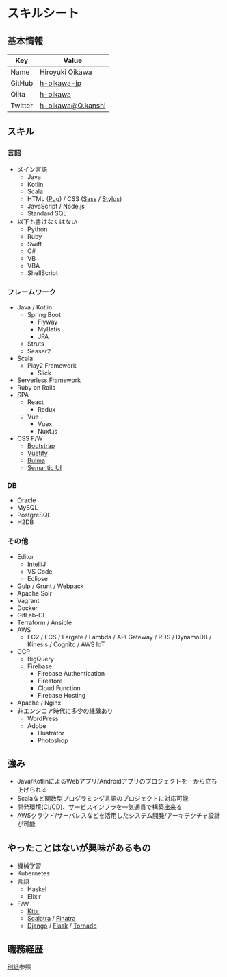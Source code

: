 # スキルシート

## 基本情報

| Key | Value |
|---|-----|
|Name|Hiroyuki Oikawa|
|GitHub|[h-oikawa-jp](https://github.com/h-oikawa-jp)|
|Qiita|[h-oikawa](https://qiita.com/h-oikawa)|
|Twitter|[h-oikawa@Q.kanshi](https://twitter.com/Qkanshi)|


## スキル
### 言語

- メイン言語
  - Java
  - Kotlin
  - Scala
  - HTML ([Pug](https://pugjs.org/)) / CSS ([Sass](https://sass-lang.com/) / [Stylus](http://stylus-lang.com/))
  - JavaScript / Node.js
  - Standard SQL
- 以下も書けなくはない
  - Python
  - Ruby
  - Swift
  - C#
  - VB
  - VBA
  - ShellScript

### フレームワーク

- Java / Kotlin
  - Spring Boot
    - Flyway
    - MyBatis
    - JPA
  - Struts
  - Seaser2
- Scala
  - Play2 Framework
    - Slick
- Serverless Framework
- Ruby on Rails
- SPA
  - React
    - Redux
  - Vue
    - Vuex
    - Nuxt.js
- CSS F/W
  - [Bootstrap](https://getbootstrap.com/)
  - [Vuetify](https://vuetifyjs.com/)
  - [Bulma](https://bulma.io/)
  - [Semantic UI](https://semantic-ui.com/)

### DB

- Oracle
- MySQL
- PostgreSQL
- H2DB

### その他

- Editor
  - IntelliJ
  - VS Code
  - Eclipse
- Gulp / Grunt / Webpack
- Apache Solr
- Vagrant
- Docker
- GitLab-CI
- Terraform / Ansible
- AWS
  - EC2 / ECS / Fargate / Lambda / API Gateway / RDS / DynamoDB / Kinesis / Cognito / AWS IoT
- GCP
  - BigQuery
  - Firebase
    - Firebase Authentication
    - Firestore
    - Cloud Function
    - Firebase Hosting
- Apache / Nginx
- 非エンジニア時代に多少の経験あり
  - WordPress
  - Adobe
    - Illustrator
    - Photoshop



## 強み

- Java/KotlinによるWebアプリ/Androidアプリのプロジェクトを一から立ち上げられる
- Scalaなど関数型プログラミング言語のプロジェクトに対応可能
- 開発環境(CI/CD)、サービスインフラを一気通貫で構築出来る
- AWSクラウド/サーバレスなどを活用したシステム開発/アーキテクチャ設計が可能


## やったことはないが興味があるもの

- 機械学習
- Kubernetes
- 言語
  - Haskel
  - Elixir
- F/W
  - [Ktor](https://ktor.io/)
  - [Scalatra](http://scalatra.org/) / [Finatra](https://github.com/twitter/finatra)
  - [Django](https://www.djangoproject.com/) / [Flask](http://flask.pocoo.org/) / [Tornado](http://www.tornadoweb.org/)


## 職務経歴

[別紙](https://github.com/h-oikawa-jp/skillsheet/blob/doc/resume/20190721.pdf)参照
<!-- TODO: ドキュメントをMarkdown化 -->
